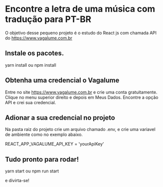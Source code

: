 # Encontre a letra de uma música com tradução para PT-BR

O objetivo desse pequeno projeto é o estudo do React js com chamada API do https://www.vagalume.com.br

## Instale os pacotes.

yarn install ou npm install

## Obtenha uma credencial o Vagalume

Entre no site https://www.vagalume.com.br e crie uma conta gratuitamente.
Clique no menu superior direito e depois em Meus Dados.
Encontre a opção API e crei sua credencial.

## Adionar a sua credencial no projeto

Na pasta raiz do projeto crie um arquivo chamado .env, e crie uma variavel de ambiente como no exemplo abaixo.

REACT_APP_VAGALUME_API_KEY = 'yourApiKey'

## Tudo pronto para rodar!

yarn start ou npm run start

e divirta-se!
